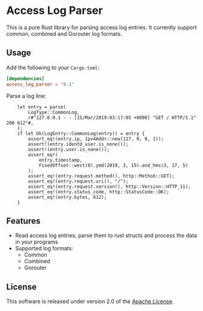 # Access Log Parser

This is a pure Rust library for parsing access log entries. It currently support common, combined and Gorouter log formats.

## Usage

Add the following to your `Cargo.toml`:

```toml
[dependencies]
access_log_parser = "0.1"
```

Parse a log line:

```
    let entry = parse(
        LogType::CommonLog,
        r#"127.0.0.1 - - [15/Mar/2019:03:17:05 +0000] "GET / HTTP/1.1" 200 612"#,
    );
    if let Ok(LogEntry::CommonLog(entry)) = entry {
        assert_eq!(entry.ip, Ipv4Addr::new(127, 0, 0, 1));
        assert!(entry.identd_user.is_none());
        assert!(entry.user.is_none());
        assert_eq!(
            entry.timestamp,
            FixedOffset::west(0).ymd(2019, 3, 15).and_hms(3, 17, 5)
        );
        assert_eq!(entry.request.method(), http::Method::GET);
        assert_eq!(entry.request.uri(), "/");
        assert_eq!(entry.request.version(), http::Version::HTTP_11);
        assert_eq!(entry.status_code, http::StatusCode::OK);
        assert_eq!(entry.bytes, 612);
    }
```

## Features

* Read access log entries, parse them to rust structs and process the data in your programs
* Supported log formats:
  - Common
  - Combined
  - Gorouter

## License

This software is released under version 2.0 of the [Apache License](http://www.apache.org/licenses/LICENSE-2.0).
